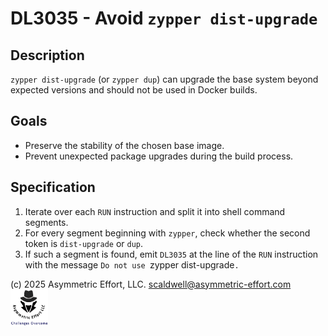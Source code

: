 # DL3035 - Avoid `zypper dist-upgrade`

## Description
`zypper dist-upgrade` (or `zypper dup`) can upgrade the base system beyond
expected versions and should not be used in Docker builds.

## Goals
- Preserve the stability of the chosen base image.
- Prevent unexpected package upgrades during the build process.

## Specification
1. Iterate over each `RUN` instruction and split it into shell command segments.
2. For every segment beginning with `zypper`, check whether the second token is
   `dist-upgrade` or `dup`.
3. If such a segment is found, emit `DL3035` at the line of the `RUN`
   instruction with the message `Do not use `zypper dist-upgrade`.`

(c) 2025 Asymmetric Effort, LLC. <scaldwell@asymmetric-effort.com>
[<img src="../img/asymmetric-effort.png" alt="Asymmetric Effort logo" width="60" height="60">](https://asymmetric-effort.com/)
